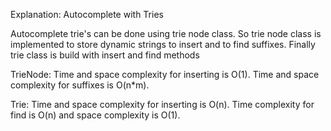 Explanation: Autocomplete with Tries

Autocomplete trie's can be done using trie node class. So trie node class is implemented to store dynamic strings to insert and to find suffixes. Finally trie class is build with insert and find methods

TrieNode:
Time and space complexity for inserting is O(1).
Time and space complexity for suffixes is O(n*m).

Trie:
Time and space complexity for inserting is O(n).
Time complexity for find is O(n) and space complexity is O(1).
